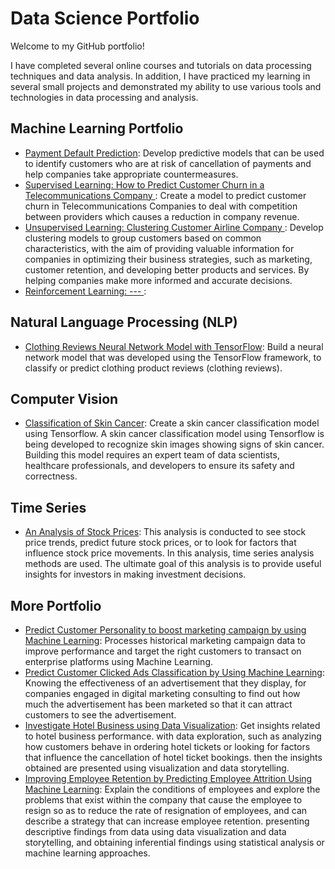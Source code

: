 # Data Science Portfolio
Welcome to my GitHub portfolio! 

I have completed several online courses and tutorials on data processing techniques and data analysis. In addition, I have practiced my learning in several small projects and demonstrated my ability to use various tools and technologies in data processing and analysis.

## Machine Learning Portfolio
* [Payment Default Prediction](https://github.com/FluffyArc/DefaultPayment/blob/main/Final_Project_Kelompok_8.ipynb): Develop predictive models that can be used to identify customers who are at risk of cancellation of payments and help companies take appropriate countermeasures.
* [Supervised Learning: How to Predict Customer Churn in a Telecommunications Company ](https://github.com/AqilaFadia/Aqila_Data-science-Portofolio/blob/main/predict%20customer%20churn%20Telco/how_to_predict_customer_churn.ipynb): Create a model to predict customer churn in Telecommunications Companies to deal with competition between providers which causes a reduction in company revenue.
* [Unsupervised Learning: Clustering Customer Airline Company ](https://github.com/AqilaFadia/Aqila_Data-science-Portofolio/blob/main/flight/FLIGHT.ipynb): Develop clustering models to group customers based on common characteristics, with the aim of providing valuable information for companies in optimizing their business strategies, such as marketing, customer retention, and developing better products and services. By helping companies make more informed and accurate decisions.
* [Reinforcement Learning: --- ](https://github.com/AqilaFadia/Aqila_Data-science-Portofolio/blob/main/flight/FLIGHT.ipynb):
## Natural Language Processing (NLP)
* [Clothing Reviews Neural Network Model with TensorFlow](https://github.com/AqilaFadia/Aqila_Data-science-Portofolio/blob/main/Review%20clothings/Membuat_Model_NLP_dengan_TensorFlow.ipynb): Build a neural network model that was developed using the TensorFlow framework, to classify or predict clothing product reviews (clothing reviews).
## Computer Vision
* [Classification of Skin Cancer](https://github.com/AqilaFadia/Aqila_Data-science-Portofolio/blob/main/classification%20of%20skin%20cancer/classification_of_skin_cancer_.ipynb): Create a skin cancer classification model using Tensorflow. A skin cancer classification model using Tensorflow is being developed to recognize skin images showing signs of skin cancer. Building this model requires an expert team of data scientists, healthcare professionals, and developers to ensure its safety and correctness.
## Time Series
* [An Analysis of Stock Prices](https://github.com/AqilaFadia/Aqila_Data-science-Portofolio/blob/main/Time%20series%20saham/An_Analysis_of_Stock_Prices.ipynb): This analysis is conducted to see stock price trends, predict future stock prices, or to look for factors that influence stock price movements. In this analysis, time series analysis methods are used. The ultimate goal of this analysis is to provide useful insights for investors in making investment decisions.
## More Portfolio
* [Predict Customer Personality to boost marketing campaign by using Machine Learning](https://github.com/AqilaFadia/Aqila_Data-science-Portfolio/blob/main/Predict_Customer_Personality_to_boost_marketing_campaign_by_using_Machine_Learning.ipynb): Processes historical marketing campaign data to improve performance and target the right customers to transact on enterprise platforms using Machine Learning.
* [Predict Customer Clicked Ads Classification by Using Machine Learning](https://github.com/AqilaFadia/Aqila_Data-science-Portfolio/blob/main/Predict%20Customer%20Clicked%20Ads%20Classification%20by%20Using%20Machine%20Learning.ipynb): Knowing the effectiveness of an advertisement that they display, for companies engaged in digital marketing consulting to find out how much the advertisement has been marketed so that it can attract customers to see the advertisement.
* [Investigate Hotel Business using Data Visualization](https://github.com/AqilaFadia/Aqila_Data-science-Portfolio/blob/main/Investigate_Hotel_Business_using_Data_Visualization.ipynb): Get insights related to hotel business performance. with data exploration, such as analyzing how customers behave in ordering hotel tickets or looking for factors that influence the cancellation of hotel ticket bookings. then the insights obtained are presented using visualization and data storytelling.
* [Improving Employee Retention by Predicting Employee Attrition Using Machine Learning](https://github.com/AqilaFadia/Aqila_Data-science-Portfolio/blob/main/Investigate_Hotel_Business_using_Data_Visualization.ipynb): Explain the conditions of employees and explore the problems that exist within the company that cause the employee to resign so as to reduce the rate of resignation of employees, and can describe a strategy that can increase employee retention. presenting descriptive findings from data using data visualization and data storytelling, and obtaining inferential findings using statistical analysis or machine learning approaches.
